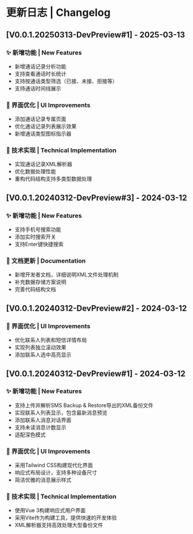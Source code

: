 # 更新日志 | Changelog

## [V0.0.1.20250313-DevPreview#1] - 2025-03-13

### ✨ 新增功能 | New Features

- 新增通话记录分析功能
- 支持查看通话时长统计
- 支持按通话类型筛选（已接、未接、拒接等）
- 支持通话时间线展示

### 🎨 界面优化 | UI Improvements

- 添加通话记录专属页面
- 优化通话记录列表展示效果
- 新增通话类型图标指示器

### 🔧 技术实现 | Technical Implementation

- 实现通话记录XML解析器
- 优化数据处理性能
- 重构代码结构支持多类型数据处理

## [V0.0.1.20240312-DevPreview#3] - 2024-03-12

### ✨ 新增功能 | New Features

- 支持手机号搜索功能
- 添加实时搜索开关
- 支持Enter键快捷搜索

### 📝 文档更新 | Documentation

- 新增开发者文档，详细说明XML文件处理机制
- 补充数据存储方案说明
- 完善代码结构文档

## [V0.0.1.20240312-DevPreview#2] - 2024-03-12

### 🎨 界面优化 | UI Improvements

- 优化联系人列表和短信详情布局
- 实现列表独立滚动效果
- 添加联系人选中高亮显示

## [V0.0.1.20240312-DevPreview#1] - 2024-03-12

### ✨ 新增功能 | New Features

- 支持上传并解析SMS Backup & Restore导出的XML备份文件
- 实现联系人列表显示，包含最新消息预览
- 添加联系人消息对话界面
- 支持未读消息计数显示
- 适配深色模式

### 🎨 界面优化 | UI Improvements

- 采用Tailwind CSS构建现代化界面
- 响应式布局设计，支持多种设备尺寸
- 简洁优雅的消息展示样式

### 🔧 技术实现 | Technical Implementation

- 使用Vue 3构建响应式用户界面
- 采用Vite作为构建工具，提供快速的开发体验
- XML解析器支持高效处理大型备份文件